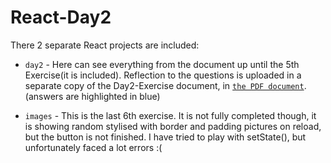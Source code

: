 # React-Day2
There 2 separate React projects are included:

- `day2` - Here can see everything from the document up until the 5th Exercise(it is included). Reflection to the questions is uploaded in a separate copy of the Day2-Exercise document, in [`the PDF document`](https://github.com/AndrianV/React-Day2/blob/master/Day2_Cos_answers.pdf). (answers are highlighted in blue)

- `images` - This is the last 6th exercise. It is not fully completed though, it is showing random stylised with border and padding pictures on reload, but the button is not finished. I have tried to play with setState(), but unfortunately faced a lot errors :( 
